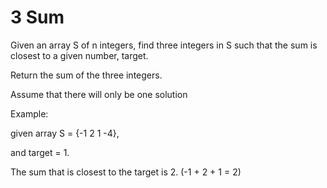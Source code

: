 # 3 Sum


Given an array S of n integers, find three integers in S such that the sum is closest to a given number, target. 

Return the sum of the three integers.

Assume that there will only be one solution

Example: 

given array S = {-1 2 1 -4}, 

and target = 1.

The sum that is closest to the target is 2. (-1 + 2 + 1 = 2)
